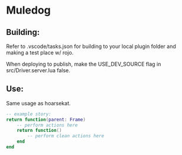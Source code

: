 # Muledog
## Building:
Refer to .vscode/tasks.json for building to your local plugin folder and making a test place w/ rojo.

When deploying to publish, make the USE_DEV_SOURCE flag in src/Driver.server.lua false.
## Use:
Same usage as hoarsekat.
```lua
-- example story:
return function(parent: Frame)
	-- perform actions here
	return function()
		-- perform clean actions here
	end
end
```